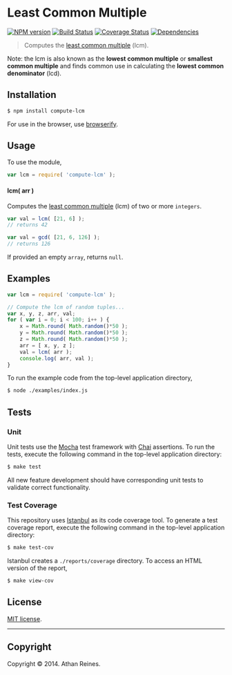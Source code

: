 Least Common Multiple
===
[![NPM version][npm-image]][npm-url] [![Build Status][travis-image]][travis-url] [![Coverage Status][coveralls-image]][coveralls-url] [![Dependencies][dependencies-image]][dependencies-url]

> Computes the [least common multiple](http://en.wikipedia.org/wiki/Least_common_multiple) (lcm).

Note: the lcm is also known as the __lowest common multiple__ or __smallest common multiple__ and finds common use in calculating the __lowest common denominator__ (lcd).


## Installation

``` bash
$ npm install compute-lcm
```

For use in the browser, use [browserify](https://github.com/substack/node-browserify).


## Usage

To use the module,

``` javascript
var lcm = require( 'compute-lcm' );
```

#### lcm( arr )

Computes the [least common multiple](http://en.wikipedia.org/wiki/Least_common_multiple) (lcm) of two or more `integers`. 

``` javascript
var val = lcm( [21, 6] );
// returns 42

var val = gcd( [21, 6, 126] );
// returns 126
```

If provided an empty `array`, returns `null`.


## Examples

``` javascript
var lcm = require( 'compute-lcm' );

// Compute the lcm of random tuples...
var x, y, z, arr, val;
for ( var i = 0; i < 100; i++ ) {
	x = Math.round( Math.random()*50 );
	y = Math.round( Math.random()*50 );
	z = Math.round( Math.random()*50 );
	arr = [ x, y, z ];
	val = lcm( arr );
	console.log( arr, val );
}
```


To run the example code from the top-level application directory,

``` bash
$ node ./examples/index.js
```


## Tests

### Unit

Unit tests use the [Mocha](http://visionmedia.github.io/mocha) test framework with [Chai](http://chaijs.com) assertions. To run the tests, execute the following command in the top-level application directory:

``` bash
$ make test
```

All new feature development should have corresponding unit tests to validate correct functionality.


### Test Coverage

This repository uses [Istanbul](https://github.com/gotwarlost/istanbul) as its code coverage tool. To generate a test coverage report, execute the following command in the top-level application directory:

``` bash
$ make test-cov
```

Istanbul creates a `./reports/coverage` directory. To access an HTML version of the report,

``` bash
$ make view-cov
```


## License

[MIT license](http://opensource.org/licenses/MIT). 


---
## Copyright

Copyright &copy; 2014. Athan Reines.


[npm-image]: http://img.shields.io/npm/v/compute-lcm.svg
[npm-url]: https://npmjs.org/package/compute-lcm

[travis-image]: http://img.shields.io/travis/compute-io/lcm/master.svg
[travis-url]: https://travis-ci.org/compute-io/lcm

[coveralls-image]: https://img.shields.io/coveralls/compute-io/lcm/master.svg
[coveralls-url]: https://coveralls.io/r/compute-io/lcm?branch=master

[dependencies-image]: http://img.shields.io/david/compute-io/lcm.svg
[dependencies-url]: https://david-dm.org/compute-io/lcm

[dev-dependencies-image]: http://img.shields.io/david/dev/compute-io/lcm.svg
[dev-dependencies-url]: https://david-dm.org/dev/compute-io/lcm

[github-issues-image]: http://img.shields.io/github/issues/compute-io/lcm.svg
[github-issues-url]: https://github.com/compute-io/lcm/issues
